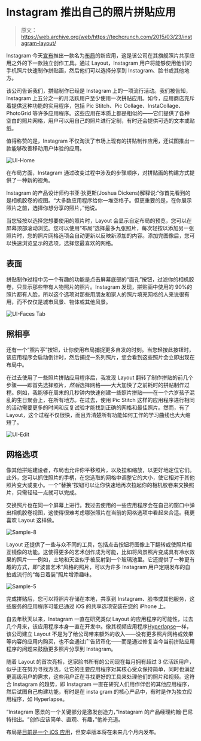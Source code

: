# Instagram 推出自己的照片拼贴应用 

> 原文：<https://web.archive.org/web/https://techcrunch.com/2015/03/23/instagram-layout/>

Instagram 今天[宣布](https://web.archive.org/web/20221127144741/http://blog.instagram.com/post/114416360957/layout-from-instagram)推出一款名为[布局](https://web.archive.org/web/20221127144741/http://blog.instagram.com/post/114416360957/layout-from-instagram)的新应用，这是该公司在其旗舰照片共享应用之外的下一款独立创作工具。通过 Layout，Instagram 用户将能够使用他们的手机照片快速制作拼贴画，然后他们可以选择分享到 Instagram、脸书或其他地方。

该公司告诉我们，拼贴制作已经是 Instagram 上的一项流行活动。我们被告知，Instagram 上五分之一的月活跃用户至少使用一次拼贴应用。如今，应用商店充斥着提供这种功能的实用程序，包括 Pic Stitch、Pic Collage、InstaCollage、PhotoGrid 等许多应用程序。这些应用在本质上都是相似的——它们提供了各种空白的照片网格，用户可以用自己的照片进行定制，有时还会提供可选的文本或贴纸。

值得称赞的是，Instagram 不仅淘汰了市场上现有的拼贴制作应用，还试图推出一款能够改善移动用户体验的应用。

![UI-Home](img/4579de33b3a99553ddbf1535ce74486d.png)

在布局方面，Instagram 通过改变过程中涉及的步骤顺序，对拼贴画的构建方式提供了一种新的视角。

Instagram 的产品设计师约书亚·狄更斯(Joshua Dickens)解释说:“你首先看到的是相机胶卷的视图。“大多数应用程序给你一堆空格子。但更重要的是，在你展示照片之前，选择你想分享的照片，”他说。

当您轻按以选择您想要使用的照片时，Layout 会显示自定布局的预览，您可以在屏幕顶部滚动浏览。您可以使用“布局”选择最多九张照片，每次轻按以添加另一张照片时，您的照片网格选项会自动更新以反映新添加的内容。添加完图像后，您可以快速浏览显示的选项，选择您最喜欢的网格。

## 表面

拼贴制作过程中另一个有趣的功能是点击屏幕底部的“面孔”按钮，过滤你的相机胶卷，只显示那些带有人物照片的照片。Instagram 发现，拼贴画中使用的 90%的照片都有人脸，所以这个选项对那些用朋友和家人的照片填充网格的人来说很有用，而不仅仅是城市风景、物体或其他风景。

![UI-Faces Tab](img/7c6240e8011a4d341ca0b12d7c865978.png)

## 照相亭

还有一个“照片亭”按钮，让你使用布局捕捉更多自发的时刻。当您轻按此按钮时，该应用程序会启动倒计时，然后捕捉一系列照片，您会看到这些照片会立即出现在布局中。

在过去使用了一些照片拼贴应用程序后，我发现 Layout 翻转了制作拼贴的前几个步骤——即首先选择照片，*然后*选择网格——大大加快了之前耗时的拼贴制作过程。例如，我能够在周末的几秒钟内快速创建一些照片拼贴——在一个六岁孩子混乱的生日聚会上，在所有地方。在过去，使用 Pic Stitch 这样的应用程序进行相同的活动需要更多的时间和反复试验才能找到正确的网格和最佳照片。然而，有了 Layout，这个过程不仅很快，而且弄清楚所有功能如何工作的学习曲线也大大缩短了。

![UI-Edit](img/de84597fb59fec1ef4956ac358f5938c.png)

## 网格选项

像其他拼贴建设者，布局也允许你平移照片，以及捏和缩放，以更好地定位它们。此外，您可以抓住照片的手柄，在您选取的网格中调整它的大小，使它相对于其他照片变大或变小。一个“替换”按钮可以让你快速地再次拉起你的相机胶卷来交换照片，只需轻轻一点就可以完成。

交换照片也在同一个屏幕上进行。我过去使用的一些应用程序会在自己的窗口中弹出相机胶卷视图，这使得很难考虑哪张照片在当前的网格选项中看起来合适。我更喜欢 Layout 这样做。

![Sample-8](img/535f1271ec2d7a2374f954aa1fa6cdef.png)

Layout 还提供了一些与众不同的工具，包括点击按钮将图像上下翻转或使照片相互镜像的功能。这使得更多的艺术创作成为可能，比如将风景照片变成具有冷水效果的照片——例如，土地和天空似乎被反射到一个玻璃池里。它还提供了一种更有趣的方式，即“波普艺术”风格的照片，可以为许多 Instagram 用户定期发布的自拍或流行的“每日着装”照片增添趣味。

![Sample-5](img/a7428434e197d9021a59bba52e669491.png)

完成拼贴后，您可以将照片存储在本地，共享到 Instagram、脸书或其他服务，这些服务的应用程序可能已通过 iOS 的共享选项安装在您的 iPhone 上。

自去年秋天以来，Instagram 一直在研究类似 Layout 的应用程序的可能性，过去几个月来，该应用程序本身一直在开发中。像其视频应用程序[Hyperlapse](https://web.archive.org/web/20221127144741/https://beta.techcrunch.com/2014/08/26/instagram-hyperlapse/)一样，该公司建立 Layout 不是为了给公司带来额外的收入——没有更多照片网格或效果等内容的应用内购买，也不会通过广告货币化——而是通过修复当今当前拼贴应用程序的问题来鼓励更多照片分享到 Instagram。

随着 Layout 的首次亮相，这家脸书所有的公司现在每月拥有超过 3 亿活跃用户，似乎正在努力寻找方法，让它的主要应用程序对其核心受众保持简单，同时也满足更高级用户的需求，这些用户正在寻找更好的工具来处理他们的照片和视频。这符合 Instagram 的趋势，即 Instagram 一直在研究人们用作伴侣的其他应用程序，然后试图自己构建功能，有时是在 insta gram 的核心产品中，有时是作为独立应用程序，如 Hyperlapse。

“Instagram 愿景的一个关键部分是激发创造力，”Instagram 的产品经理约翰·巴尼特指出。“创作应该简单、直观、有趣，”他补充道。

布局是[目前是一个 iOS 应用](https://web.archive.org/web/20221127144741/http://blog.instagram.com/post/114416360957/layout-from-instagram)，但安卓版本将在未来几个月内发布。